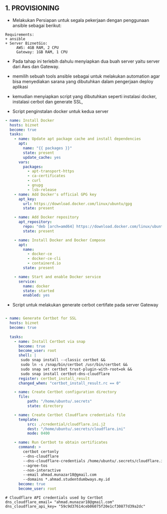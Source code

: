 ## 1. PROVISIONING
+ Melakukan Persiapan untuk segala pekerjaan dengan penggunaan ansible sebagai berikut: 
```
Requirements: 
+ ansible
+ Server BiznetGio:
     AWS: 4GB RAM, 2 CPU
     Gateway: 1GB RAM, 1 CPU
```

+ Pada tahap ini terlebih dahulu menyiapkan dua buah server yaitu server dari Aws dan Gateway.
+ memilih sebuah tools ansible sebagai untuk melakukan automation agar bisa menyediakan sarana yang dibutuhkan dalam pengerjaan deploy aplikasi
+ kemudian menyiapkan script yang dibutuhkan seperti instalasi docker, instalasi cerbot dan generate SSL,

+ Script penginstalan docker untuk kedua server

```yaml
- name: Install Docker
  hosts: biznet
  become: true
  tasks:
    - name: Update apt package cache and install dependencies
      apt:
        name: "{{ packages }}"
        state: present
        update_cache: yes
      vars:
        packages:
          - apt-transport-https
          - ca-certificates
          - curl
          - gnupg
          - lsb-release
    - name: Add Docker's official GPG key
      apt_key:
        url: https://download.docker.com/linux/ubuntu/gpg
        state: present

    - name: Add Docker repository
      apt_repository:
        repo: "deb [arch=amd64] https://download.docker.com/linux/ubuntu {{ ansible_lsb.codename }} stable"
        state: present

    - name: Install Docker and Docker Compose
      apt:
        name: 
          - docker-ce
          - docker-ce-cli
          - containerd.io
        state: present

    - name: Start and enable Docker service
      service:
        name: docker
        state: started
        enabled: yes

```
+ Script untuk melakukan generate cerbot certifate pada server Gateway 

```yaml

- name: Generate Certbot for SSL
  hosts: biznet
  become: true
  
  tasks:
    - name: Install Certbot via snap
      become: true
      become_user: root
      shell: |
       sudo snap install --classic certbot &&
       sudo ln -s /snap/bin/certbot /usr/bin/certbot &&
       sudo snap set certbot trust-plugin-with-root=ok &&
       sudo snap install certbot-dns-cloudflare
      register: certbot_install_result
      changed_when: "certbot_install_result.rc == 0"

    - name: Create Certbot configuration directory
      file:
          path: "/home/ubuntu/.secrets"
          state: directory

    - name: Create Certbot Cloudflare credentials file
      template:
          src: ./credential/cloudflare.ini.j2  
          dest: "/home/ubuntu/.secrets/cloudflare.ini"
          mode: 0400

    - name: Run Certbot to obtain certificates
      command: >
        certbot certonly
        --dns-cloudflare
        --dns-cloudflare-credentials /home/ubuntu/.secrets/cloudflare.ini
        --agree-tos
        --non-interactive
        --email ahmad.munazar18@gmail.com
        --domains *.ahmad.studentdumbways.my.id 
      become: true
      become_user: root

```
```j2
# Cloudflare API credentials used by Certbot
dns_cloudflare_email= "ahmad.munazar18@gmail.com"
dns_cloudflare_api_key= "59c9d37614ceb06075f20e1cf30877d39a2dc"
```

